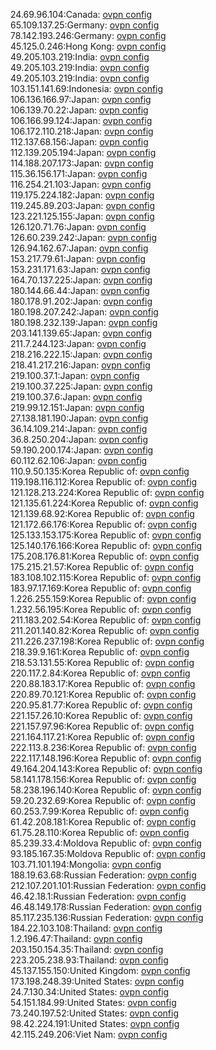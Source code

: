 24.69.96.104:Canada: [ovpn config](vpn/24_69_96_104.ovpn)  
65.109.137.25:Germany: [ovpn config](vpn/65_109_137_25.ovpn)  
78.142.193.246:Germany: [ovpn config](vpn/78_142_193_246.ovpn)  
45.125.0.246:Hong Kong: [ovpn config](vpn/45_125_0_246.ovpn)  
49.205.103.219:India: [ovpn config](vpn/49_205_103_219.ovpn)  
49.205.103.219:India: [ovpn config](vpn/49_205_103_219.ovpn)  
49.205.103.219:India: [ovpn config](vpn/49_205_103_219.ovpn)  
103.151.141.69:Indonesia: [ovpn config](vpn/103_151_141_69.ovpn)  
106.136.166.97:Japan: [ovpn config](vpn/106_136_166_97.ovpn)  
106.139.70.22:Japan: [ovpn config](vpn/106_139_70_22.ovpn)  
106.166.99.124:Japan: [ovpn config](vpn/106_166_99_124.ovpn)  
106.172.110.218:Japan: [ovpn config](vpn/106_172_110_218.ovpn)  
112.137.68.156:Japan: [ovpn config](vpn/112_137_68_156.ovpn)  
112.139.205.194:Japan: [ovpn config](vpn/112_139_205_194.ovpn)  
114.188.207.173:Japan: [ovpn config](vpn/114_188_207_173.ovpn)  
115.36.156.171:Japan: [ovpn config](vpn/115_36_156_171.ovpn)  
116.254.21.103:Japan: [ovpn config](vpn/116_254_21_103.ovpn)  
119.175.224.182:Japan: [ovpn config](vpn/119_175_224_182.ovpn)  
119.245.89.203:Japan: [ovpn config](vpn/119_245_89_203.ovpn)  
123.221.125.155:Japan: [ovpn config](vpn/123_221_125_155.ovpn)  
126.120.71.76:Japan: [ovpn config](vpn/126_120_71_76.ovpn)  
126.60.239.242:Japan: [ovpn config](vpn/126_60_239_242.ovpn)  
126.94.162.67:Japan: [ovpn config](vpn/126_94_162_67.ovpn)  
153.217.79.61:Japan: [ovpn config](vpn/153_217_79_61.ovpn)  
153.231.171.63:Japan: [ovpn config](vpn/153_231_171_63.ovpn)  
164.70.137.225:Japan: [ovpn config](vpn/164_70_137_225.ovpn)  
180.144.66.44:Japan: [ovpn config](vpn/180_144_66_44.ovpn)  
180.178.91.202:Japan: [ovpn config](vpn/180_178_91_202.ovpn)  
180.198.207.242:Japan: [ovpn config](vpn/180_198_207_242.ovpn)  
180.198.232.139:Japan: [ovpn config](vpn/180_198_232_139.ovpn)  
203.141.139.65:Japan: [ovpn config](vpn/203_141_139_65.ovpn)  
211.7.244.123:Japan: [ovpn config](vpn/211_7_244_123.ovpn)  
218.216.222.15:Japan: [ovpn config](vpn/218_216_222_15.ovpn)  
218.41.217.216:Japan: [ovpn config](vpn/218_41_217_216.ovpn)  
219.100.37.1:Japan: [ovpn config](vpn/219_100_37_1.ovpn)  
219.100.37.225:Japan: [ovpn config](vpn/219_100_37_225.ovpn)  
219.100.37.6:Japan: [ovpn config](vpn/219_100_37_6.ovpn)  
219.99.12.151:Japan: [ovpn config](vpn/219_99_12_151.ovpn)  
27.138.181.190:Japan: [ovpn config](vpn/27_138_181_190.ovpn)  
36.14.109.214:Japan: [ovpn config](vpn/36_14_109_214.ovpn)  
36.8.250.204:Japan: [ovpn config](vpn/36_8_250_204.ovpn)  
59.190.200.174:Japan: [ovpn config](vpn/59_190_200_174.ovpn)  
60.112.62.106:Japan: [ovpn config](vpn/60_112_62_106.ovpn)  
110.9.50.135:Korea Republic of: [ovpn config](vpn/110_9_50_135.ovpn)  
119.198.116.112:Korea Republic of: [ovpn config](vpn/119_198_116_112.ovpn)  
121.128.213.224:Korea Republic of: [ovpn config](vpn/121_128_213_224.ovpn)  
121.135.61.224:Korea Republic of: [ovpn config](vpn/121_135_61_224.ovpn)  
121.139.68.92:Korea Republic of: [ovpn config](vpn/121_139_68_92.ovpn)  
121.172.66.176:Korea Republic of: [ovpn config](vpn/121_172_66_176.ovpn)  
125.133.153.175:Korea Republic of: [ovpn config](vpn/125_133_153_175.ovpn)  
125.140.176.166:Korea Republic of: [ovpn config](vpn/125_140_176_166.ovpn)  
175.208.176.81:Korea Republic of: [ovpn config](vpn/175_208_176_81.ovpn)  
175.215.21.57:Korea Republic of: [ovpn config](vpn/175_215_21_57.ovpn)  
183.108.102.115:Korea Republic of: [ovpn config](vpn/183_108_102_115.ovpn)  
183.97.17.169:Korea Republic of: [ovpn config](vpn/183_97_17_169.ovpn)  
1.226.255.159:Korea Republic of: [ovpn config](vpn/1_226_255_159.ovpn)  
1.232.56.195:Korea Republic of: [ovpn config](vpn/1_232_56_195.ovpn)  
211.183.202.54:Korea Republic of: [ovpn config](vpn/211_183_202_54.ovpn)  
211.201.140.82:Korea Republic of: [ovpn config](vpn/211_201_140_82.ovpn)  
211.226.237.198:Korea Republic of: [ovpn config](vpn/211_226_237_198.ovpn)  
218.39.9.161:Korea Republic of: [ovpn config](vpn/218_39_9_161.ovpn)  
218.53.131.55:Korea Republic of: [ovpn config](vpn/218_53_131_55.ovpn)  
220.117.2.84:Korea Republic of: [ovpn config](vpn/220_117_2_84.ovpn)  
220.88.183.17:Korea Republic of: [ovpn config](vpn/220_88_183_17.ovpn)  
220.89.70.121:Korea Republic of: [ovpn config](vpn/220_89_70_121.ovpn)  
220.95.81.77:Korea Republic of: [ovpn config](vpn/220_95_81_77.ovpn)  
221.157.26.10:Korea Republic of: [ovpn config](vpn/221_157_26_10.ovpn)  
221.157.97.96:Korea Republic of: [ovpn config](vpn/221_157_97_96.ovpn)  
221.164.117.21:Korea Republic of: [ovpn config](vpn/221_164_117_21.ovpn)  
222.113.8.236:Korea Republic of: [ovpn config](vpn/222_113_8_236.ovpn)  
222.117.148.196:Korea Republic of: [ovpn config](vpn/222_117_148_196.ovpn)  
49.164.204.143:Korea Republic of: [ovpn config](vpn/49_164_204_143.ovpn)  
58.141.178.156:Korea Republic of: [ovpn config](vpn/58_141_178_156.ovpn)  
58.238.196.140:Korea Republic of: [ovpn config](vpn/58_238_196_140.ovpn)  
59.20.232.69:Korea Republic of: [ovpn config](vpn/59_20_232_69.ovpn)  
60.253.7.99:Korea Republic of: [ovpn config](vpn/60_253_7_99.ovpn)  
61.42.208.181:Korea Republic of: [ovpn config](vpn/61_42_208_181.ovpn)  
61.75.28.110:Korea Republic of: [ovpn config](vpn/61_75_28_110.ovpn)  
85.239.33.4:Moldova Republic of: [ovpn config](vpn/85_239_33_4.ovpn)  
93.185.167.35:Moldova Republic of: [ovpn config](vpn/93_185_167_35.ovpn)  
103.71.101.194:Mongolia: [ovpn config](vpn/103_71_101_194.ovpn)  
188.19.63.68:Russian Federation: [ovpn config](vpn/188_19_63_68.ovpn)  
212.107.201.101:Russian Federation: [ovpn config](vpn/212_107_201_101.ovpn)  
46.42.18.1:Russian Federation: [ovpn config](vpn/46_42_18_1.ovpn)  
46.48.149.178:Russian Federation: [ovpn config](vpn/46_48_149_178.ovpn)  
85.117.235.136:Russian Federation: [ovpn config](vpn/85_117_235_136.ovpn)  
184.22.103.108:Thailand: [ovpn config](vpn/184_22_103_108.ovpn)  
1.2.196.47:Thailand: [ovpn config](vpn/1_2_196_47.ovpn)  
203.150.154.35:Thailand: [ovpn config](vpn/203_150_154_35.ovpn)  
223.205.238.93:Thailand: [ovpn config](vpn/223_205_238_93.ovpn)  
45.137.155.150:United Kingdom: [ovpn config](vpn/45_137_155_150.ovpn)  
173.198.248.39:United States: [ovpn config](vpn/173_198_248_39.ovpn)  
24.7.130.34:United States: [ovpn config](vpn/24_7_130_34.ovpn)  
54.151.184.99:United States: [ovpn config](vpn/54_151_184_99.ovpn)  
73.240.197.52:United States: [ovpn config](vpn/73_240_197_52.ovpn)  
98.42.224.191:United States: [ovpn config](vpn/98_42_224_191.ovpn)  
42.115.249.206:Viet Nam: [ovpn config](vpn/42_115_249_206.ovpn)  
